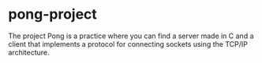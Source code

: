 # pong-project
The project Pong is a practice where you can find a server made in C and a client that implements a protocol for connecting sockets using the TCP/IP architecture.
